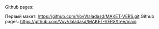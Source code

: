 Github pages:

Первый макет: https://github.com/VovVlaladasd/MAKET-VERS.git
Github pages: https://github.com/VovVlaladasd/MAKET-VERS/tree/main

